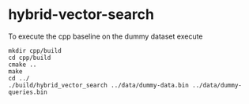 # hybrid-vector-search

To execute the cpp baseline on the dummy dataset execute
```
mkdir cpp/build
cd cpp/build
cmake ..
make
cd ../
./build/hybrid_vector_search ../data/dummy-data.bin ../data/dummy-queries.bin
```
